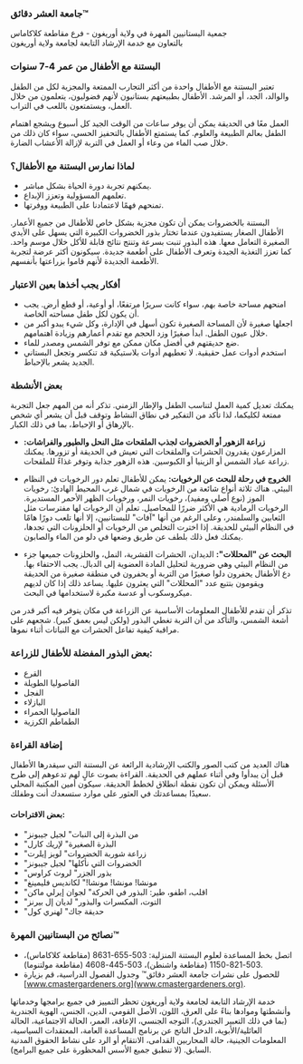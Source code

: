 ### جامعة العشر دقائق™  
جمعية البستانيين المهرة في ولاية أوريغون - فرع مقاطعة كلاكاماس  
بالتعاون مع خدمة الإرشاد التابعة لجامعة ولاية أوريغون  

### البستنة مع الأطفال من عمر 4-7 سنوات  
تعتبر البستنة مع الأطفال واحدة من أكثر التجارب الممتعة والمجزية لكل من الطفل والوالد، الجد، أو المرشد. الأطفال بطبيعتهم بستانيون لأنهم فضوليون، يتعلمون من خلال العمل، ويستمتعون باللعب في التراب.  

العمل معًا في الحديقة يمكن أن يوفر ساعات من الوقت الجيد كل أسبوع ويشجع اهتمام الطفل بعالم الطبيعة والعلوم. كما يستمتع الأطفال بالتحفيز الحسي، سواء كان ذلك من خلال صب الماء من وعاء أو العمل في التربة لإزالة الأعشاب الضارة.  

### لماذا نمارس البستنة مع الأطفال؟  
- يمكنهم تجربة دورة الحياة بشكل مباشر.  
- تعلمهم المسؤولية وتعزز الإبداع.  
- تمنحهم فهمًا لاعتمادنا على الطبيعة ووفرتها.  

البستنة بالخضروات يمكن أن تكون مجزية بشكل خاص للأطفال من جميع الأعمار. الأطفال الصغار يستفيدون عندما تختار بذور الخضروات الكبيرة التي يسهل على الأيدي الصغيرة التعامل معها. هذه البذور تنبت بسرعة وتنتج نتائج قابلة للأكل خلال موسم واحد. كما تعزز التغذية الجيدة وتعرف الأطفال على أطعمة جديدة. سيكونون أكثر عرضة لتجربة الأطعمة الجديدة لأنهم قاموا بزراعتها بأنفسهم.  

### أفكار يجب أخذها بعين الاعتبار  
- امنحهم مساحة خاصة بهم، سواء كانت سريرًا مرتفعًا، أو أوعية، أو قطع أرض. يجب أن يكون لكل طفل مساحته الخاصة.  
- اجعلها صغيرة لأن المساحة الصغيرة تكون أسهل في الإدارة، وكل شيء يبدو أكبر من خلال عيون الطفل. ابدأ صغيرًا وزد الحجم مع تقدم أعمارهم وزيادة اهتمامهم.  
- ضع حديقتهم في أفضل مكان ممكن مع توفر الشمس ومصدر للماء.  
- استخدم أدوات عمل حقيقية. لا تعطيهم أدوات بلاستيكية قد تنكسر وتجعل البستاني الجديد يشعر بالإحباط.  

### بعض الأنشطة  
يمكنك تعديل كمية العمل لتناسب الطفل والإطار الزمني. تذكر أنه من المهم جعل التجربة ممتعة لكليكما، لذا تأكد من التفكير في نطاق النشاط وتوقف قبل أن يشعر أي شخص بالإرهاق أو الإحباط، بما في ذلك الكبار.  

- **زراعة الزهور أو الخضروات لجذب الملقحات مثل النحل والطيور والفراشات:** المزارعون يقدرون الحشرات والملقحات التي تعيش في الحديقة أو تزورها. يمكنك زراعة عباد الشمس أو الزينيا أو الكبوسين. هذه الزهور جذابة وتوفر غذاءً للملقحات.  

- **الخروج في رحلة للبحث عن الرخويات:** يمكن للأطفال تعلم دور الرخويات في النظام البيئي. هناك ثلاثة أنواع شائعة من الرخويات في شمال غرب المحيط الهادئ: رخويات الموز (نوع أصلي ومفيد)، رخويات النمر، ورخويات الظهر الأحمر المستديرة. الرخويات الرمادية هي الأكثر ضررًا للمحاصيل. تعلم أن الرخويات لها مفترسات مثل الثعابين والسلمندر، وعلى الرغم من أنها "آفات" للبستانيين، إلا أنها تلعب دورًا هامًا في النظام البيئي للحديقة. إذا اخترت التخلص من الرخويات أو الحلزونات التي تجدها، يمكنك فعل ذلك بلطف عن طريق وضعها في دلو من الماء والصابون.  

- **البحث عن "المحللات":** الديدان، الحشرات القشرية، النمل، والحلزونات جميعها جزء من النظام البيئي وهي ضرورية لتحليل المادة العضوية إلى الدبال. يجب الاحتفاء بها. دع الأطفال يحفرون دلوا صغيرًا من التربة أو يحفرون في منطقة صغيرة من الحديقة ويقومون بتتبع عدد "المحللات" التي يعثرون عليها. يساعد ذلك إذا كان لديهم ميكروسكوب أو عدسة مكبرة لاستخدامها في البحث.  

تذكر أن تقدم للأطفال المعلومات الأساسية عن الزراعة في مكان يتوفر فيه أكبر قدر من أشعة الشمس، والتأكد من أن التربة تغطي البذور (ولكن ليس بعمق كبير). شجعهم على مراقبة كيفية تفاعل الحشرات مع النباتات أثناء نموها.  

### بعض البذور المفضلة للأطفال للزراعة:  
- القرع  
- الفاصوليا الطويلة  
- الفجل  
- البازلاء  
- الفاصوليا الحمراء  
- الطماطم الكرزية  

### إضافة القراءة  
هناك العديد من كتب الصور والكتب الإرشادية الرائعة عن البستنة التي سيقدرها الأطفال قبل أن يبدأوا وفي أثناء عملهم في الحديقة. القراءة بصوت عالٍ لهم تدعوهم إلى طرح الأسئلة ويمكن أن تكون نقطة انطلاق لخطط الحديقة. سيكون أمين المكتبة المحلي سعيدًا بمساعدتك في العثور على موارد ستسعدك أنت وطفلك.  

#### بعض الاقتراحات:  
- "من البذرة إلى النبات" لجيل جيبونز  
- "البذرة الصغيرة" لإريك كارل  
- "زراعة شوربة الخضروات" لويز إيلرت  
- "الخضروات التي نأكلها" لجيل جيبونز  
- "بذور الجزر" لروث كراوس  
- "مونشا! مونشا! مونشا!" لكانديس فليمينغ  
- "اقلب، اطفو، طير: البذور في الحركة" لجوان إيرلي ماكن  
- "التوت، المكسرات والبذور" لديان إل بيرنز  
- "حديقة جاك" لهنري كول  

### نصائح من البستانيين المهرة™  
- اتصل بخط المساعدة لعلوم البستنة المنزلية: 503-655-8631 (مقاطعة كلاكاماس)، 503-821-1150 (مقاطعة واشنطن)، 503-445-4608 (مقاطعة مولتنوما).  
- للحصول على نشرات جامعة العشر دقائق™ وجدول الفصول الدراسية، قم بزيارة [www.cmastergardeners.org](www.cmastergardeners.org).  

خدمة الإرشاد التابعة لجامعة ولاية أوريغون تحظر التمييز في جميع برامجها وخدماتها وأنشطتها وموادها بناءً على العرق، اللون، الأصل القومي، الدين، الجنس، الهوية الجندرية (بما في ذلك التعبير الجندري)، التوجه الجنسي، الإعاقة، العمر، الحالة الاجتماعية، الحالة العائلية/الأبوية، الدخل الناتج عن برنامج المساعدة العامة، المعتقدات السياسية، المعلومات الجينية، حالة المحاربين القدامى، الانتقام أو الرد على نشاط الحقوق المدنية السابق. (لا تنطبق جميع الأسس المحظورة على جميع البرامج).